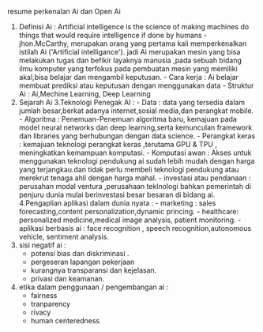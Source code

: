 resume perkenalan Ai dan Open Ai

1. Definisi Ai : Artificial intelligence is the science of making machines do things that would require intelligence if done by humans - jhon.McCarthy, merupakan orang yang pertama kali memperkenalkan istilah Ai ('Artificial intelligance').
   jadi Ai merupakan mesin yang bisa melakukan tugas dan befikir layaknya manusia ,pada sebuah bidang ilmu komputer yang terfokus pada pembuatan mesin yang memiliki akal,bisa belajar dan mengambil keputusan. - Cara kerja : Ai belajar membuat prediksi atau keputusan dengan menggunakan data - Struktur Ai : Ai,Mechine Learning, Deep Learning
2. Sejarah Ai
   3.Teknologi Penegak AI : - Data : data yang tersedia dalam jumlah besar,berkat adanya internet,sosial media,dan perangkat mobile. - Algoritma : Penemuan-Penemuan algoritma baru, kemajuan pada model neural networks dan deep learning,serta kemunculan framework dan libraries yang berhubungan dengan data science. - Perangkat keras : kemajuan teknologi perangkat keras ,terutama GPU & TPU , meningkatkan kemampuan komputasi. - Komputasi awan : Akses untuk menggunakan teknologi pendukung ai sudah lebih mudah dengan harga yang terjangkau.dan tidak perlu membeli teknologi pendukung atau merekrut tenaga ahli dengan harga mahal. - investasi atau pendanaan : perusahan modal ventura ,perusahaan teklnologi bahkan pemerintah di penjuru dunia mulai berinvestasi besar besaran di bidang ai.
   4.Pengaplian aplikasi dalam dunia nyata : - marketing : sales forecasting,content personalization,dynamic princing. - healthcare: personalized medicine,medical image analysis, patient monitoring. - aplikasi berbasis ai : face recognition , speech recognition,autonomous vehicle, sentiment analysis.
3. sisi negatif ai :
   - potensi bias dan diskriminasi .
   - pergeseran lapangan pekerjaan
   - kurangnya transparansi dan kejelasan.
   - privasi dan keamanan.
4. etika dalam penggunaan / pengembangan ai :
   - fairness
   - tranparency
   - rivacy
   - human centeredness
